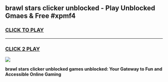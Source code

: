 
## brawl stars clicker unblocked - Play Unblocked Gmaes & Free #xpmf4
<h3>
<a href="https://news.freeplayer.one?title=brawl_stars_clicker_unblocked&ref=24F">CLICK TO PLAY</a></h3>
<hr>

<h3>
<a href="https://news.freeplayer.one?title=brawl_stars_clicker_unblocked&ref=24F">CLICK 2 PLAY</a>
  
</h3>

<a href="https://news.freeplayer.one?title=brawl_stars_clicker_unblocked&ref=24F/"><img src="https://clearcache.store/games.png"></a>


**brawl stars clicker unblocked games unblocked: Your Gateway to Fun and Accessible Online Gaming**
